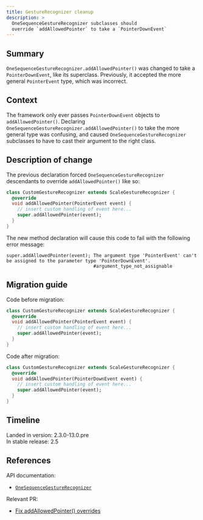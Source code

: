 ```yaml
---
title: GestureRecognizer cleanup
description: >
  OneSequenceGestureRecognizer subclasses should
  override `addAllowedPointer` to take a `PointerDownEvent`
---
```


## Summary

`OneSequenceGestureRecognizer.addAllowedPointer()` was changed to take a
`PointerDownEvent`, like its superclass. Previously, it accepted the more
general `PointerEvent` type, which was incorrect.

## Context

The framework only ever passes `PointerDownEvent` objects to
`addAllowedPointer()`. Declaring
`OneSequenceGestureRecognizer.addAllowedPointer()` to take the more general
type was confusing, and caused `OneSequenceGestureRecognizer` subclasses to
have to cast their argument to the right class.

## Description of change

The previous declaration forced `OneSequenceGestureRecognizer` descendants to
override `addAllowedPointer()` like so:

```dart
class CustomGestureRecognizer extends ScaleGestureRecognizer {
  @override
  void addAllowedPointer(PointerEvent event) {
    // insert custom handling of event here...
    super.addAllowedPointer(event);
  }
}
```

The new method declaration will cause this code to fail with the following
error message:

```nocode
super.addAllowedPointer(event); The argument type 'PointerEvent' can't be assigned to the parameter type 'PointerDownEvent'.
                                #argument_type_not_assignable

```

## Migration guide

Code before migration:

```dart
class CustomGestureRecognizer extends ScaleGestureRecognizer {
  @override
  void addAllowedPointer(PointerEvent event) {
    // insert custom handling of event here...
    super.addAllowedPointer(event);
  }
}
```

Code after migration:

```dart
class CustomGestureRecognizer extends ScaleGestureRecognizer {
  @override
  void addAllowedPointer(PointerDownEvent event) {
    // insert custom handling of event here...
    super.addAllowedPointer(event);
  }
}
```

## Timeline

Landed in version: 2.3.0-13.0.pre<br>
In stable release: 2.5

## References

API documentation:

* [`OneSequenceGestureRecognizer`][]

Relevant PR:

* [Fix addAllowedPointer() overrides][]

[`OneSequenceGestureRecognizer`]: {{site.api}}/flutter/gestures/OneSequenceGestureRecognizer-class.html
[Fix addAllowedPointer() overrides]: {{site.repo.flutter}}/pull/82834
